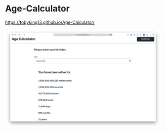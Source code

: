 # Age-Calculator

https://tobyking13.github.io/Age-Calculator/

![Age Calculator](./images/Screenshot.png)